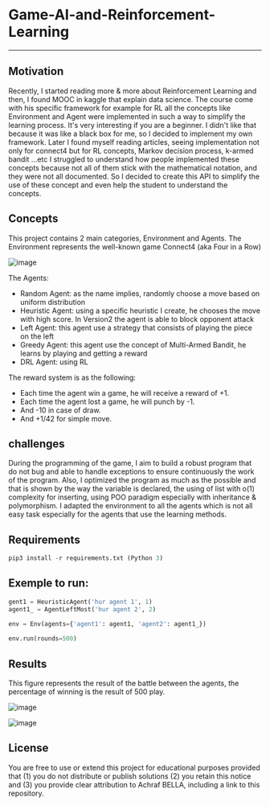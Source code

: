 # Game-AI-and-Reinforcement-Learning
-------------------------------------

Motivation
-----------
Recently, I started reading more & more about Reinforcement Learning and then, I found MOOC in kaggle that explain data science. The course come with his specific framework for example for RL all the concepts like Environment and Agent were implemented in such a way to simplify the learning process. It's very interesting if you are a beginner.
I didn't like that because it was like a black box for me, so I decided to implement my own framework.
Later I found myself reading articles, seeing implementation not only for connect4 but for RL concepts, Markov decision process, k-armed bandit ...etc
I struggled to understand how people implemented these concepts because not all of them stick with the mathematical notation, and they were not all documented.
So I decided to create this API to simplify the use of these concept and even help the student to understand the concepts.


Concepts
-----------
This project contains 2 main categories, Environment and Agents.
The Environment represents the well-known game Connect4 (aka  Four in a Row)

![image](https://user-images.githubusercontent.com/52492864/128045136-8107d272-0b02-454a-bb0f-932d1079ec9f.png)

The Agents: 
- Random Agent: as the name implies, randomly choose a move based on uniform distribution 
- Heuristic Agent: using a specific heuristic I create, he chooses the move with high score. In Version2 the agent is able to block opponent attack
- Left Agent: this agent use a strategy that consists of playing the piece on the left
- Greedy Agent: this agent use the concept of Multi-Armed Bandit, he learns by playing and getting a reward
- DRL Agent: using RL

The reward system is as the following:
- Each time the agent win a game, he will receive a reward of +1.
- Each time the agent lost a game, he will punch by -1.
- And -10 in case of draw.
- And +1/42 for simple move.


challenges
-----------
During the programming of the game, I aim to build a robust program that do not bug and able to handle exceptions to ensure  continuously the work of the program.
Also, I optimized the program as much as the possible and that is shown by the way the variable is declared, the using of list with o(1) complexity for inserting, using POO paradigm especially with inheritance & polymorphism.
I adapted the environment to all the agents which is not all easy task especially for the agents that use the learning methods.


Requirements
-----------
```python
pip3 install -r requirements.txt (Python 3)
```

Exemple to run: 
-----------
```python
gent1 = HeuristicAgent('hur agent 1', 1)
agent1_ = AgentLeftMost('hur agent 2', 2)

env = Env(agents={'agent1': agent1, 'agent2': agent1_})
 
env.run(rounds=500)
```

Results
-----------
This figure represents the result of the battle between the agents, the percentage of winning is the result of 500 play.

![image](https://user-images.githubusercontent.com/52492864/128951936-59f8204c-71a9-4c0a-8399-3deaeb97c0c9.png)


![image](https://user-images.githubusercontent.com/52492864/129815344-391c8c58-a2ef-4b7b-aeff-8babc158a438.png)



License
-----------
You are free to use or extend this project for
educational purposes provided that (1) you do not distribute or publish solutions (2) you retain this notice and (3) you provide clear attribution to Achraf BELLA, including a link to this repository.
